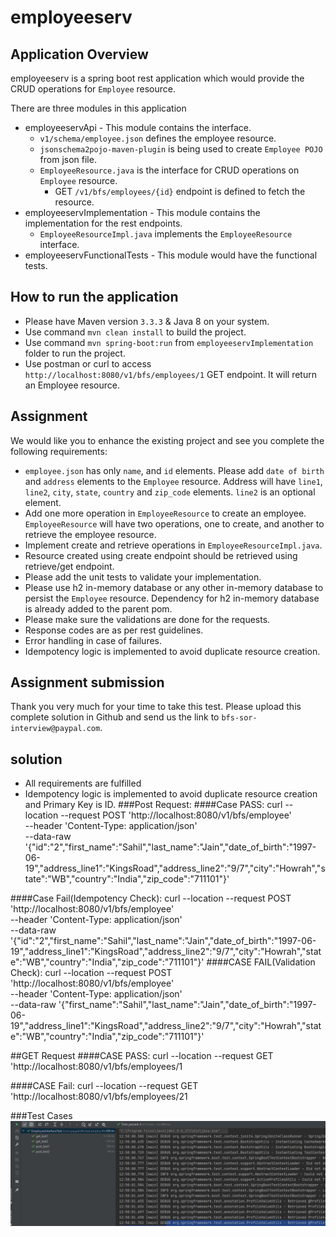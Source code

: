 # employeeserv

## Application Overview
employeeserv is a spring boot rest application which would provide the CRUD operations for `Employee` resource.

There are three modules in this application
- employeeservApi - This module contains the interface.
	- `v1/schema/employee.json` defines the employee resource.
	- `jsonschema2pojo-maven-plugin` is being used to create `Employee POJO` from json file.
	- `EmployeeResource.java` is the interface for CRUD operations on `Employee` resource.
		- GET `/v1/bfs/employees/{id}` endpoint is defined to fetch the resource.
- employeeservImplementation - This module contains the implementation for the rest endpoints.
	- `EmployeeResourceImpl.java` implements the `EmployeeResource` interface.
- employeeservFunctionalTests - This module would have the functional tests.

## How to run the application
- Please have Maven version `3.3.3` & Java 8 on your system.
- Use command `mvn clean install` to build the project.
- Use command `mvn spring-boot:run` from `employeeservImplementation` folder to run the project.
- Use postman or curl to access `http://localhost:8080/v1/bfs/employees/1` GET endpoint. It will return an Employee resource.

## Assignment
We would like you to enhance the existing project and see you complete the following requirements:

- `employee.json` has only `name`, and `id` elements. Please add `date of birth` and `address` elements to the `Employee` resource. Address will have `line1`, `line2`, `city`, `state`, `country` and `zip_code` elements. `line2` is an optional element.
- Add one more operation in `EmployeeResource` to create an employee. `EmployeeResource` will have two operations, one to create, and another to retrieve the employee resource.
- Implement create and retrieve operations in `EmployeeResourceImpl.java`.
- Resource created using create endpoint should be retrieved using retrieve/get endpoint.
- Please add the unit tests to validate your implementation.
- Please use h2 in-memory database or any other in-memory database to persist the `Employee` resource. Dependency for h2 in-memory database is already added to the parent pom.
- Please make sure the validations are done for the requests.
- Response codes are as per rest guidelines.
- Error handling in case of failures.
- Idempotency logic is implemented to avoid duplicate resource creation.

## Assignment submission
Thank you very much for your time to take this test. Please upload this complete solution in Github and send us the link to `bfs-sor-interview@paypal.com`.
## solution
- All requirements are fulfilled
- Idempotency logic is implemented to avoid duplicate resource creation and Primary Key is ID.
###Post Request:
####Case PASS:
curl --location --request POST 'http://localhost:8080/v1/bfs/employee' \
--header 'Content-Type: application/json' \
--data-raw '{"id":"2","first_name":"Sahil","last_name":"Jain","date_of_birth":"1997-06-19","address_line1":"KingsRoad","address_line2":"9/7","city":"Howrah","state":"WB","country":"India","zip_code":"711101"}'

####Case Fail(Idempotency Check):
curl --location --request POST 'http://localhost:8080/v1/bfs/employee' \
--header 'Content-Type: application/json' \
--data-raw '{"id":"2","first_name":"Sahil","last_name":"Jain","date_of_birth":"1997-06-19","address_line1":"KingsRoad","address_line2":"9/7","city":"Howrah","state":"WB","country":"India","zip_code":"711101"}'
####CASE FAIL(Validation Check):
curl --location --request POST 'http://localhost:8080/v1/bfs/employee' \
--header 'Content-Type: application/json' \
--data-raw '{"first_name":"Sahil","last_name":"Jain","date_of_birth":"1997-06-19","address_line1":"KingsRoad","address_line2":"9/7","city":"Howrah","state":"WB","country":"India","zip_code":"711101"}'

##GET Request
####CASE PASS:
curl --location --request GET 'http://localhost:8080/v1/bfs/employees/1

####CASE Fail:
curl --location --request GET 'http://localhost:8080/v1/bfs/employees/21

###Test Cases
![Alt text](https://github.com/jainsahil1997/employeeserv/blob/main/testcases.JPG "Testcases")
